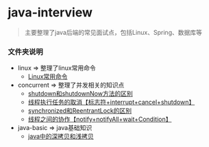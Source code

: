 # java-interview
> 主要整理了java后端的常见面试点，包括Linux、Spring、数据库等

### 文件夹说明
- linux => 整理了linux常用命令
    - [Linux常用命令](https://github.com/TiantianUpup/java-interview/blob/master/linux/Linux%E5%B8%B8%E7%94%A8%E5%91%BD%E4%BB%A4.md)
- concurrent => 整理了并发相关的知识点
    - [shutdown和shutdownNow方法的区别](https://github.com/TiantianUpup/java-interview/blob/master/concurrent/shutdown%E5%92%8CshutdownNow%E6%96%B9%E6%B3%95%E7%9A%84%E5%8C%BA%E5%88%AB.md)
    - [线程执行任务的取消【标志符+interrupt+cancel+shutdown】](https://github.com/TiantianUpup/java-interview/blob/master/concurrent/%E7%BA%BF%E7%A8%8B%E6%89%A7%E8%A1%8C%E4%BB%BB%E5%8A%A1%E7%9A%84%E5%8F%96%E6%B6%88%E3%80%90%E6%A0%87%E5%BF%97%E7%AC%A6%2Binterrupt%2Bcancel%2Bshutdown%E3%80%91.md)
    - [synchronized和ReentrantLock的区别](https://github.com/TiantianUpup/java-interview/blob/master/concurrent/synchronized%E5%92%8CReentrantLock%E7%9A%84%E5%8C%BA%E5%88%AB.md)
    - [线程之间的协作【notify+notifyAll+wait+Condition】](https://github.com/TiantianUpup/java-interview/blob/master/concurrent/%E7%BA%BF%E7%A8%8B%E4%B9%8B%E9%97%B4%E7%9A%84%E5%8D%8F%E4%BD%9C%E3%80%90notify%2BnotifyAll%2Bwait%2Bsignal%2BsignalAll%2Bawait%E3%80%91.md)
- java-basic => java基础知识
    - [java中的深拷贝和浅拷贝]()